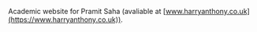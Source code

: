 Academic website for Pramit Saha (avaliable at [www.harryanthony.co.uk](https://www.harryanthony.co.uk)).
